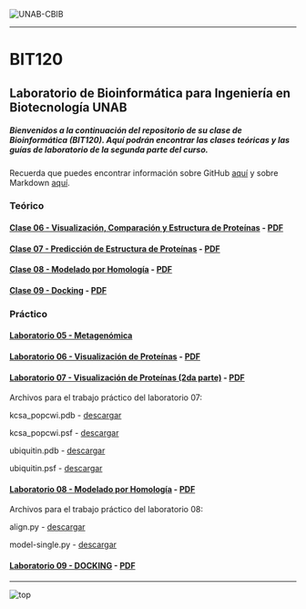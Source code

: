 ![UNAB-CBIB](https://github.com/Katterinne/BIT120/blob/master/logocbibhorizontal.png?raw=true)

---

# BIT120
## Laboratorio de Bioinformática para Ingeniería en Biotecnología UNAB

##### Bienvenidos a la continuación del repositorio de su clase de Bioinformática (BIT120). Aquí podrán encontrar las clases teóricas y las guías de laboratorio de la segunda parte del curso.
Recuerda que puedes encontrar información sobre GitHub [aquí](http://conociendogithub.readthedocs.org/en/latest/data/dinamica-de-uso/) y sobre Markdown [aquí](https://github.com/adam-p/markdown-here/wiki/Markdown-Cheatsheet).

### Teórico

#### [Clase 06 - Visualización, Comparación y Estructura de Proteínas](https://github.com/Katterinne/BIT120/blob/master/Clase-06_VisualizacionProt.pdf) - [PDF](https://github.com/Katterinne/BIT120/raw/master/Clase-06_VisualizacionProt.pdf)

#### [Clase 07 - Predicción de Estructura de Proteínas](https://github.com/Katterinne/BIT120/blob/master/Clase-07_PrediccionProt.pdf) - [PDF](https://github.com/Katterinne/BIT120/raw/master/Clase-07_PrediccionProt.pdf)

#### [Clase 08 - Modelado por Homología](https://github.com/Katterinne/BIT120/blob/master/homology-modeling.pdf) - [PDF](https://github.com/Katterinne/BIT120/raw/master/homology-modeling.pdf)

#### [Clase 09 - Docking](https://github.com/Katterinne/BIT120/blob/master/Clase-09_Docking.pdf) - [PDF](https://github.com/Katterinne/BIT120/raw/master/Clase-09_Docking.pdf)

### Práctico

#### [Laboratorio 05 - Metagenómica](https://github.com/Katterinne/BIT120/blob/master/lab_05_bioinf_biotec.md)

#### [Laboratorio 06 - Visualización de Proteínas](https://github.com/Katterinne/BIT120/blob/master/laboratorio6.pdf) - [PDF](https://github.com/Katterinne/BIT120/raw/master/laboratorio6.pdf)

#### [Laboratorio 07 - Visualización de Proteínas (2da parte)](https://github.com/Katterinne/BIT120/blob/master/laboratorio07.pdf) - [PDF](https://github.com/Katterinne/BIT120/raw/master/laboratorio07.pdf)

Archivos para el trabajo práctico del laboratorio 07:

kcsa_popcwi.pdb - [descargar](https://dl.dropboxusercontent.com/u/73361402/kcsa_popcwi.pdb)

kcsa_popcwi.psf - [descargar](https://dl.dropboxusercontent.com/u/73361402/kcsa_popcwi.psf)

ubiquitin.pdb - [descargar](https://dl.dropboxusercontent.com/u/73361402/ubiquitin.pdb)

ubiquitin.psf - [descargar](https://dl.dropboxusercontent.com/u/73361402/ubiquitin.psf)

#### [Laboratorio 08 - Modelado por Homología](https://github.com/Katterinne/BIT120/blob/master/ModeladoHomologia_lab_08.pdf) - [PDF](https://github.com/Katterinne/BIT120/raw/master/ModeladoHomologia_lab_08.pdf)

Archivos para el trabajo práctico del laboratorio 08:

align.py - [descargar](https://github.com/Katterinne/BIT120/raw/master/lab08/align.py.zip)

model-single.py - [descargar](https://github.com/Katterinne/BIT120/raw/master/lab08/model-single.py.zip)

#### [Laboratorio 09 - DOCKING](https://github.com/Katterinne/BIT120/blob/master/TUTORIAL-DOCKING.pdf) - [PDF](https://github.com/Katterinne/BIT120/raw/master/TUTORIAL-DOCKING.pdf)

---

![top](https://github.com/Katterinne/BIT120/blob/master/huincha.jpg?raw=true)
